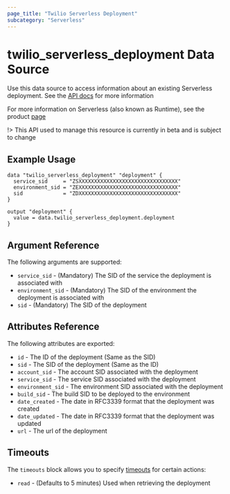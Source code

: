 ```yaml
---
page_title: "Twilio Serverless Deployment"
subcategory: "Serverless"
---
```


# twilio_serverless_deployment Data Source

Use this data source to access information about an existing Serverless deployment. See the [API docs](https://www.twilio.com/docs/runtime/functions-assets-api/api/deployment) for more information

For more information on Serverless (also known as Runtime), see the product [page](https://www.twilio.com/runtime)

!> This API used to manage this resource is currently in beta and is subject to change

## Example Usage

```hcl
data "twilio_serverless_deployment" "deployment" {
  service_sid     = "ZSXXXXXXXXXXXXXXXXXXXXXXXXXXXXXXXX"
  environment_sid = "ZEXXXXXXXXXXXXXXXXXXXXXXXXXXXXXXXX"
  sid             = "ZDXXXXXXXXXXXXXXXXXXXXXXXXXXXXXXXX"
}

output "deployment" {
  value = data.twilio_serverless_deployment.deployment
}
```

## Argument Reference

The following arguments are supported:

- `service_sid` - (Mandatory) The SID of the service the deployment is associated with
- `environment_sid` - (Mandatory) The SID of the environment the deployment is associated with
- `sid` - (Mandatory) The SID of the deployment

## Attributes Reference

The following attributes are exported:

- `id` - The ID of the deployment (Same as the SID)
- `sid` - The SID of the deployment (Same as the ID)
- `account_sid` - The account SID associated with the deployment
- `service_sid` - The service SID associated with the deployment
- `environment_sid` - The environment SID associated with the deployment
- `build_sid` - The build SID to be deployed to the environment
- `date_created` - The date in RFC3339 format that the deployment was created
- `date_updated` - The date in RFC3339 format that the deployment was updated
- `url` - The url of the deployment

## Timeouts

The `timeouts` block allows you to specify [timeouts](https://www.terraform.io/docs/configuration/resources.html#timeouts) for certain actions:

- `read` - (Defaults to 5 minutes) Used when retrieving the deployment

